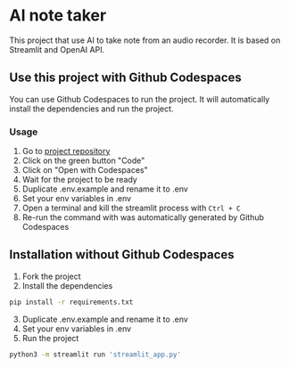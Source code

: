 # AI note taker

This project that use AI to take note from an audio recorder. It is based on Streamlit and OpenAI API.


## Use this project with Github Codespaces

You can use Github Codespaces to run the project. It will automatically install the dependencies and run the project.

### Usage
1. Go to [project repository](https://github.com/mamadoudicko/dojo-gen-ai)
2. Click on the green button "Code"
3. Click on "Open with Codespaces"
4. Wait for the project to be ready
5. Duplicate .env.example and rename it to .env
6. Set your env variables in .env
7. Open a terminal and kill the streamlit process with `Ctrl + C`
8. Re-run the command with was automatically generated by Github Codespaces


## Installation without Github Codespaces

1. Fork the project
2. Install the dependencies

```bash
pip install -r requirements.txt
```

3. Duplicate .env.example and rename it to .env
4. Set your env variables in .env
5. Run the project

```bash
python3 -m streamlit run 'streamlit_app.py'
```
